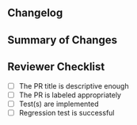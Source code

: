 ## Changelog
<!-- Optional: more descriptive changelog entry than just the title for the upcoming
release. Write RST between the following start and end comments.-->
<!--changelog-start-->

<!--changelog-end-->

## Summary of Changes


<!-- Do not modify the lines below. These are for the reviewers (QA team)
of your PR -->
## Reviewer Checklist
- [ ] The PR title is descriptive enough
- [ ] The PR is labeled appropriately
- [ ] Test(s) are implemented
- [ ] Regression test is successful
